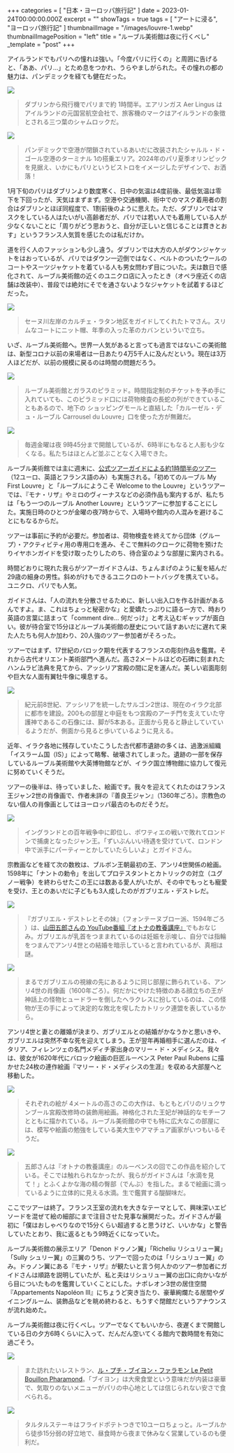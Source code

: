 +++
categories = [ "日本・ヨーロッパ旅行記" ]
date = 2023-01-24T00:00:00.000Z
excerpt = ""
showTags = true
tags = [ "アートに浸る", "ヨーロッパ旅行記" ]
thumbnailImage = "/images/louvre-1.webp"
thumbnailImagePosition = "left"
title = "ルーブル美術館は夜に行くべし"
_template = "post"
+++

アイルランドでもパリへの憧れは強い。「今度パリに行くの」と周囲に告げると、「ああ、パリ...」とため息をつかれ、うらやましがられた。その憧れの都の魅力は、パンデミックを経ても健在だった。

<!--more-->

![](/images/aerlingus-2023.webp)

> ダブリンから飛行機でパリまで約 1時間半。エアリンガス Aer Lingus はアイルランドの元国営航空会社で、旅客機のマークはアイルランドの象徴とされる三つ葉のシャムロックだ。

![](/images/cdg-2023.webp)

> パンデミックで空港が閉鎖されているあいだに改装されたシャルル・ド・ゴール空港のターミナル 1の搭乗エリア。2024年のパリ夏季オリンピックを見据え、いかにもパリというビストロをイメージしたデザインで、お洒落！

1月下旬のパリはダブリンより数度寒く、日中の気温は4度前後、最低気温は零下を下回ったが、天気はまずまず。空港や交通機関、街中でのマスク着用者の割合はダブリンとほぼ同程度で、1割前後のように思えた。ただ、ダブリンではマスクをしている人はたいがい高齢者だが、パリでは若い人でも着用している人が少なくないことに「周りがどう思おうと、自分が正しいと信じることは貫きとおす」というフランス人気質を感じたのは私だけか。

道を行く人のファッションも少し違う。ダブリンでは大方の人がダウンジャケットをはおっているが、パリではダウン一辺倒ではなく、ベルトのついたウールのコートやスーツジャケットを着ている人も男女問わず目についた。夫は数日で感化されて、ルーブル美術館の近くのユニクロ店に入ったとき（オペラ座近くの店舗は改装中）、普段では絶対にそでを通さないようなジャケットを試着するほどだった。

![](/images/paris-thomas.webp)

> セーヌ川左岸のカルチェ・ラタン地区をガイドしてくれたトマさん。スリムなコートにニット帽、年季の入った革のカバンといういで立ち。

いざ、ルーブル美術館へ。世界一人気があると言っても過言ではないこの美術館は、新型コロナ以前の来場者は一日あたり4万5千人に及んだという。現在は3万人ほどだが、以前の規模に戻るのは時間の問題だろう。

![](/images/louvre-2.webp)

> ルーブル美術館とガラスのピラミッド。時間指定制のチケットを予め手に入れていても、このピラミッド口には荷物検査の長蛇の列ができていることもあるので、地下の ショッピングモールと直結した「カルーゼル・デュ・ルーブル Carrousel du Louvre」口を使った方が無難だ。

![](/images/louvre-1.webp)

> 毎週金曜は夜 9時45分まで開館しているが、6時半にもなると人影も少なくなる。私たちはほとんど並ぶことなく入場できた。

ルーブル美術館では主に週末に、[公式ツアーガイドによる約1時間半のツアー](https://www.louvre.fr/en/what-s-on/guided-tours)（12ユーロ、英語とフランス語のみ）も実施される。「初めてのルーブル My First Louvre」と「ルーブルにようこそ Welcome to the Louvre」というツアーでは、『モナ・リザ』やミロのヴィーナスなどの必須作品も案内するが、私たちは「もう一つのルーブル Another Louvre」というツアーに参加することにした。実施日時のひとつが金曜の夜7時からで、入場時や館内の人混みを避けることにもなるからだ。

ツアーは事前に予約が必要だ。参加者は、荷物検査を終えてから団体（グループ）・アクティビティ用の専用口を進み、そこで無料のクロークに荷物を預けたりイヤホンガイドを受け取ったりしたのち、待合室のような部屋に案内される。

時間どおりに現れた我らがツアーガイドさんは、ちょんまげのように髪を結んだ29歳の細身の男性。斜めがけもできるユニクロのトートバッグを携えている。ユニクロ、パリでも人気。

ガイドさんは、「人の流れを分散させるために、新しい出入口を作る計画があるんですよ。ま、これはちょっと秘密かな」と愛嬌たっぷりに語る一方で、時おり英語の言葉に詰まって「comment dire… 何だっけ」と考え込むギャップが面白い。彼が待合室で15分ほどルーブル美術館の歴史について話すあいだに遅れて来た人たちも何人か加わり、20人強のツアー参加者がそろった。

ツアーではまず、17世紀のバロック期を代表するフランスの彫刻作品を鑑賞。それから古代オリエント美術部門へ進んだ。高さ2メートルほどの石碑に刻まれたハンムラビ法典を見てから、アッシリア宮殿の間に足を運んだ。美しい岩面彫刻や巨大な人面有翼牡牛像に嘆息する。

![](/images/louvre-3.webp)

> 紀元前8世紀、アッシリアを統一したサルゴン2世は、現在のイラク北部に都市を建設。200もの部屋と中庭をもつ宮殿のアーチ門を支えていた守護神であるこの石像には、脚が5本ある。正面から見ると静止していているようだが、側面から見ると歩いているように見える。

近年、イラク各地に残存していたこうした古代都市遺跡の多くは、過激派組織「イスラーム国（IS）」によって略奪、破壊されてしまった。遺跡の一部を保存しているルーブル美術館や大英博物館などが、イラク国立博物館に協力して復元に努めていくそうだ。

ツアーの後半は、待っていました、絵画です。我々を迎えてくれたのはフランス王ジャン2世の肖像画で、作者未詳の『善良王ジャン』（1360年ごろ）。宗教色のない個人の肖像画としてはヨーロッパ最古のものだそうだ。

![](/images/louvre-6.webp)

> イングランドとの百年戦争中に即位し、ポワティエの戦いで敗れてロンドンで捕虜となったジャン王。「ずいぶんいい待遇を受けていて、ロンドン中で派手にパーティーとかしていたらしいよ」とガイドさん。

宗教画などを経て次の数枚は、ブルボン王朝最初の王、アンリ4世関係の絵画。1598年に「ナントの勅令」を出してプロテスタントとカトリックの対立（ユグノー戦争）を終わらせたこの王には数ある愛人がいたが、その中でもっとも寵愛を受け、王とのあいだに子どもも3人成したのがガブリエル・デストレだ。

![](/images/louvre-7.webp)

> 『ガブリエル・デストレとその妹』（フォンテーヌブロー派、1594年ごろ ）は、[山田五郎さんの YouTube番組『オトナの教養講座』](https://www.riastra.com/2021/11/%E3%83%95%E3%82%A7%E3%83%AB%E3%83%A1%E3%83%BC%E3%83%AB%E3%82%92%E8%8B%B1%E8%AA%9E%E3%81%A7%E8%A8%80%E3%81%86%E3%81%A8.../)でもおなじみ。ガブリエルが乳首をつままれているのは妊娠を示唆し、自分では指輪をつまんでアンリ4世との結婚を暗示していると言われているが、真相は謎。

![](/images/louvre-8.webp)

> まるでガブリエルの視線の先にあるように同じ部屋に飾られている、アンリ4世の肖像画（1600年ごろ）。何だかにやけた特徴のある顔立ちの王が神話上の怪物ヒュードラーを倒したヘラクレスに扮しているのは、この怪物が王の手によって決定的な敗北を喫したカトリック連盟を表しているから。

アンリ4世と妻との離婚が決まり、ガブリエルとの結婚がかなうかと思いきや、ガブリエルは突然不幸な死を迎えてしまう。王が翌年再婚相手に選んだのは、イタリア、フィレンツェの名門メディチ家出身のマリー・ド・メディシス。我々は、彼女が1620年代にバロック絵画の巨匠ルーベンス Peter Paul Rubens に描かせた24枚の連作絵画『マリー・ド・メディシスの生涯』を収める大部屋へと移動した。

![](/images/louvre-4.webp)

> それぞれの絵が 4メートルの高さのこの大作は、もともとパリのリュクサンブール宮殿改修時の装飾用絵画。神格化された王妃が神話的なモチーフとともに描かれている。ルーブル美術館の中でも特に広大なこの部屋には、模写や絵画の勉強をしている美大生やアマチュア画家がいつもいるそうだ。

![](/images/louvre-5.webp)

> 五郎さんは『オトナの教養講座』のルーベンスの回でこの作品を紹介している。そこでは触れられなかったが、我らがガイドさんは「水滴を見て！」とふくよかな海の精の臀部（でんぶ）を指した。まるで絵画に滴っているように立体的に見える水滴。生で鑑賞する醍醐味だ。

ここでツアーは終了。フランス王室の流れを大きなテーマとして、興味深いエピソードを混ぜて絵の細部にまで注目させた見事な展開だった。ガイドさんが最初に「僕はおしゃべりなので15分くらい超過すると思うけど、いいかな」と警告していたとおり、我に返るともう9時近くになっていた。

ルーブル美術館の展示エリア「Denon ドゥノン翼」「Richeliu リシュリュー翼」「Sully シュリー翼」の三翼のうち、ツアーで回ったのは「リシュリュー翼」のみ。ドゥノン翼にある『モナ・リザ』が観たいと言う何人かのツアー参加者にガイドさんは順路を説明していたが、私と夫はリシュリュー翼の出口に向かいながら目についたものを鑑賞していくことにした。ナポレオン3世の居住空間『Appartements Napoléon III』にちょうど突き当たり、豪華絢爛たる居間やダイニングルーム、装飾品などを眺め終わると、もうすぐ閉館だというアナウンスが流れ始めた。

ルーブル美術館は夜に行くべし。ツアーでなくてもいいから、夜遅くまで開館している日の夕方6時くらいに入って、だんだん空いてくる館内で数時間を有効に過ごそう。

![](/images/paris-restaurant_1.webp)

> また訪れたいレストラン、[ル・プチ・ブイヨン・ファラモン Le Petit Bouillon Pharamond](https://www.petitbouillonpharamond.com/accueil)。「ブイヨン」は大衆食堂という意味だが内装は豪華で、気取りのないメニューがパリの中心地としては信じられない安さで食べられる。

![](/images/paris-restaurant_2.webp)

> タルタルステーキはフライドポテトつきで10ユーロちょっと。ルーブルから徒歩15分弱の好立地で、昼食時から夜まで休みなく営業しているのも便利だ。
